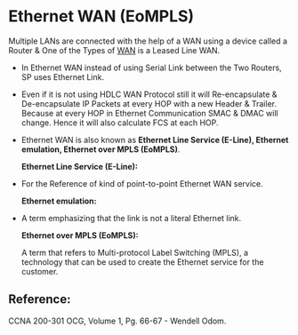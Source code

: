 # Ethernet WAN \(EoMPLS\)

Multiple LANs are connected with the help of a WAN using a device called a Router & One of the Types of [WAN](untitled.md) is a Leased Line WAN.

* In Ethernet WAN instead of using Serial Link between the Two Routers, SP uses Ethernet Link. 
* Even if it is not using HDLC WAN Protocol still it will Re-encapsulate & De-encapsulate IP Packets at every HOP with a new Header & Trailer. Because at every HOP in Ethernet Communication SMAC & DMAC will change. Hence it will also calculate FCS at each HOP. 
* Ethernet WAN is also known as **Ethernet Line Service \(E-Line\), Ethernet emulation, Ethernet over MPLS \(EoMPLS\)**.

  **Ethernet Line Service \(E-Line\):**

* For the Reference of kind of point-to-point Ethernet WAN service.

  **Ethernet emulation:**

* A term emphasizing that the link is not a literal Ethernet link.

  **Ethernet over MPLS \(EoMPLS\):**

  A term that refers to Multi-protocol Label Switching \(MPLS\), a technology that can be used to create the Ethernet service for the customer. 

## Reference:

CCNA 200-301 OCG, Volume 1, Pg. 66-67 - Wendell Odom.

